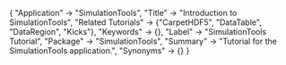 {
 "Application" -> "SimulationTools",
 "Title" -> "Introduction to SimulationTools",
 "Related Tutorials" -> {"CarpetHDF5", "DataTable", "DataRegion", "Kicks"},
 "Keywords" -> {},
 "Label" -> "SimulationTools Tutorial",
 "Package" -> "SimulationTools",
 "Summary" -> "Tutorial for the SimulationTools application.",
 "Synonyms" -> {}
 }
